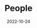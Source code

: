 ---
title: People
date: 2022-10-24

type: landing

sections:
  - block: people
    content:
      title: Meet the Team
      # Choose which groups/teams of users to display.
      #   Edit `user_groups` in each user's profile to add them to one or more of these groups.
      user_groups:
          - Principal Investigators
          - Researchers
          - Becarios/Becarias
          - PhD Students
          - Post-docs
          - Visitors
          - Ex-Becarixs
          - Ex Post-docs
          - Former PhD Students
      sort_by: Params.last_name
      sort_ascending: true
    design:
      show_interests: false
      show_role: true
      show_social: true
---